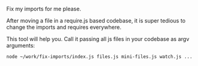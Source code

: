 Fix my imports for me please.

After moving a file in a require.js based codebase, it is super tedious to
change the imports and requires everywhere.

This tool will help you. Call it passing all js files in your codebase as argv
arguments:

```
node ~/work/fix-imports/index.js files.js mini-files.js watch.js ...
```

